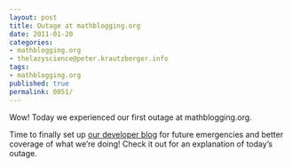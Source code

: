 ```yaml
---
layout: post
title: Outage at mathblogging.org
date: 2011-01-20
categories:
- mathblogging.org
- thelazyscience@peter.krautzberger.info
tags:
- mathblogging.org
published: true
permalink: 0051/
---
```


Wow! Today we experienced our first outage at mathblogging.org.

Time to finally set up [our developer blog](https://mathblogging.wordpress.com/) for future emergencies and better coverage of what we’re doing! Check it out for an explanation of today’s outage.

